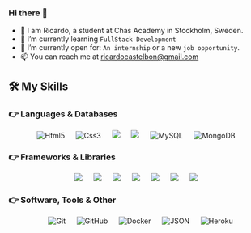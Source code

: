 ### Hi there 👋

- 👋 I am Ricardo, a student at Chas Academy in Stockholm, Sweden.
- 🌱 I’m currently learning `FullStack Development`
- :thinking: I’m currently open for: `An internship` or a new `job opportunity`.
- 📫 You can reach me at ricardocastelbon@gmail.com

  
## 🛠️ My Skills

### 👉 Languages & Databases

<p align="center"> 
  &emsp; 
   <img alt="Html5" src="https://img.shields.io/badge/Html-%23000000.svg?style=plastic&logo=Html5">
  &emsp;
   <img alt="Css3" src="https://img.shields.io/badge/Css-%23000000.svg?style=plastic&logo=Css3">
  &emsp;
  <img src="https://img.shields.io/badge/JavaScript-%23000000.svg?style=plastic&logo=JavaScript" />
  &emsp;
    <img src="https://img.shields.io/badge/TypeScript-%23000000.svg?style=plastic&logo=TypeScript" />
   &emsp;
   <img alt="MySQL" img src="https://img.shields.io/badge/MySQL-%23000000.svg?style=plastic&logo=mysql">
  &emsp;
   <img alt="MongoDB" img src="https://img.shields.io/badge/MongoDB-%23000000.svg?style=plastic&logo=mongodb">
  &emsp;
</p>

### 👉 Frameworks & Libraries

<p align="center"> 
  &emsp;
 <img src="https://img.shields.io/badge/React-%23000000.svg?style=plastic&logo=React" />
  &emsp;
  <img src="https://img.shields.io/badge/Next.js-%23000000.svg?style=plastic&logo=Next.js" />
  &emsp;
 <img src="https://img.shields.io/badge/Angular-%23000000.svg?style=plastic&logo=Angular" />
  &emsp;
 <img src="https://img.shields.io/badge/Express-%23000000.svg?style=plastic&logo=Express" />
  &emsp;
 <img src="https://img.shields.io/badge/Tailwindcss-%23000000.svg?style=plastic&logo=Tailwindcss" />
  &emsp;
 <img src="https://img.shields.io/badge/Bootstrap-%23000000.svg?style=plastic&logo=Bootstrap" />
  &emsp;
 <img src="https://img.shields.io/badge/Sass-%23000000.svg?style=plastic&logo=sass" />
   &emsp;
</p>

 ### 👉 Software, Tools & Other
 
<p align="center">
  &emsp;
   <img alt="Git" src="https://img.shields.io/badge/Git-%23000000.svg?style=plastic&logo=Git">
  &emsp;
   <img alt="GitHub" src="https://img.shields.io/badge/Github-%23000000.svg?style=plastic&logo=github">
  &emsp;
  <img alt="Docker" src="https://img.shields.io/badge/Docker-%23000000.svg?style=plastic&logo=docker">
  &emsp;
    <img alt="JSON" img src="https://img.shields.io/badge/JSON-%23000000.svg?style=plastic&logo=json">
   &emsp;
    <img alt="Heroku" img src="https://img.shields.io/badge/Heroku-%23000000.svg?style=plastic&logo=heroku">
</p>
